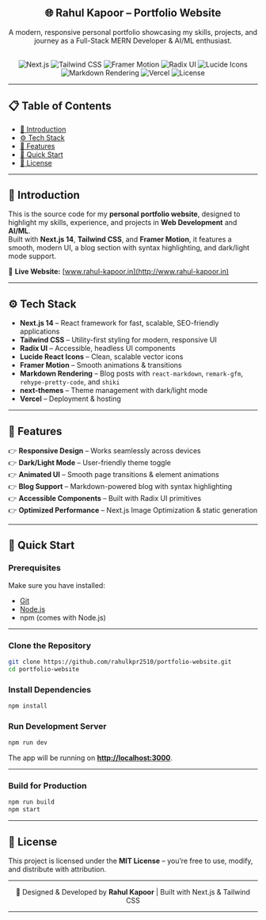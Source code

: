 <div align="center">
  <h2 align="center">🌐 Rahul Kapoor – Portfolio Website</h2>
  <p align="center">
    A modern, responsive personal portfolio showcasing my skills, projects, and journey as a Full-Stack MERN Developer & AI/ML enthusiast.
  </p>
  <br />
  <img src="https://img.shields.io/badge/-Next.js-black?style=for-the-badge&logo=next.js&logoColor=white" alt="Next.js" />
  <img src="https://img.shields.io/badge/-TailwindCSS-black?style=for-the-badge&logo=tailwindcss&logoColor=white&color=06B6D4" alt="Tailwind CSS" />
  <img src="https://img.shields.io/badge/-Framer_Motion-black?style=for-the-badge&logo=framer&logoColor=white&color=0055FF" alt="Framer Motion" />
  <img src="https://img.shields.io/badge/-Radix_UI-black?style=for-the-badge&logoColor=white&color=0F172A" alt="Radix UI" />
  <img src="https://img.shields.io/badge/-Lucide_Icons-black?style=for-the-badge&logoColor=white&color=000000" alt="Lucide Icons" />
  <img src="https://img.shields.io/badge/-Markdown_Rendering-black?style=for-the-badge&logo=markdown&logoColor=white&color=000000" alt="Markdown Rendering" />
  <img src="https://img.shields.io/badge/-Deployed_on_Vercel-black?style=for-the-badge&logo=vercel&logoColor=white" alt="Vercel" />
  <img src="https://img.shields.io/badge/-MIT_License-black?style=for-the-badge&logoColor=white&color=yellow" alt="License" />
</div>

---

## 📋 Table of Contents
- [🤖 Introduction](#introduction)
- [⚙️ Tech Stack](#tech-stack)
- [🔋 Features](#features)
- [🤸 Quick Start](#quick-start)
- [📜 License](#license)

---

<a name="introduction"></a>
## 🤖 Introduction

This is the source code for my **personal portfolio website**, designed to highlight my skills, experience, and projects in **Web Development** and **AI/ML**.  
Built with **Next.js 14**, **Tailwind CSS**, and **Framer Motion**, it features a smooth, modern UI, a blog section with syntax highlighting, and dark/light mode support.  

🔗 **Live Website:** [www.rahul-kapoor.in](http://www.rahul-kapoor.in)

---

<a name="tech-stack"></a>
## ⚙️ Tech Stack

- **Next.js 14** – React framework for fast, scalable, SEO-friendly applications  
- **Tailwind CSS** – Utility-first styling for modern, responsive UI  
- **Radix UI** – Accessible, headless UI components  
- **Lucide React Icons** – Clean, scalable vector icons  
- **Framer Motion** – Smooth animations & transitions  
- **Markdown Rendering** – Blog posts with `react-markdown`, `remark-gfm`, `rehype-pretty-code`, and `shiki`  
- **next-themes** – Theme management with dark/light mode  
- **Vercel** – Deployment & hosting  

---

<a name="features"></a>
## 🔋 Features

👉 **Responsive Design** – Works seamlessly across devices  
👉 **Dark/Light Mode** – User-friendly theme toggle  
👉 **Animated UI** – Smooth page transitions & element animations  
👉 **Blog Support** – Markdown-powered blog with syntax highlighting  
👉 **Accessible Components** – Built with Radix UI primitives  
👉 **Optimized Performance** – Next.js Image Optimization & static generation  

---

<a name="quick-start"></a>
## 🤸 Quick Start

### **Prerequisites**
Make sure you have installed:
- [Git](https://git-scm.com/)
- [Node.js](https://nodejs.org/)
- npm (comes with Node.js)

---

### **Clone the Repository**
```bash
git clone https://github.com/rahulkpr2510/portfolio-website.git
cd portfolio-website
````

### **Install Dependencies**

```bash
npm install
```

### **Run Development Server**

```bash
npm run dev
```

The app will be running on **[http://localhost:3000](http://localhost:3000)**.

---

### **Build for Production**

```bash
npm run build
npm start
```

---

<a name="license"></a>

## 📜 License

This project is licensed under the **MIT License** – you’re free to use, modify, and distribute with attribution.

---

<div align="center">
💙 Designed & Developed by <strong>Rahul Kapoor</strong> | Built with Next.js & Tailwind CSS
</div>

---